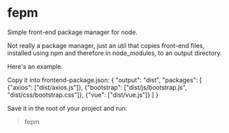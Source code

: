 # fepm
Simple front-end package manager for node.

Not really a package manager, just an util that copies front-end files, installed
using npm and therefore in node_modules, to an output directory.

Here's an example.

Copy it into frontend-package.json:
{
    "output": "dist",
    "packages": [
        {"axios": ["dist/axios.js"]},
        {"bootstrap": ["dist/js/bootstrap.js", "dist/css/bootstrap.css"]},
        {"vue": ["dist/vue.js"]}
    ]
}

Save it in the root of your project and run:
> fepm

